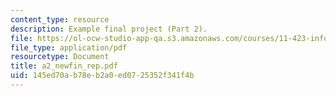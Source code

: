 ```yaml
---
content_type: resource
description: Example final project (Part 2).
file: https://ol-ocw-studio-app-qa.s3.amazonaws.com/courses/11-423-information-and-communication-technologies-in-community-development-spring-2004/145ed70ab78eb2a0ed0725352f341f4b_a2_newfin_rep.pdf
file_type: application/pdf
resourcetype: Document
title: a2_newfin_rep.pdf
uid: 145ed70a-b78e-b2a0-ed07-25352f341f4b
---
```

